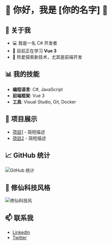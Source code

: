 # 🌌 你好，我是 [你的名字] 🌌

## 🚀 关于我
- 💻 我是一名 C# 开发者
- 🌱 目前正在学习 **Vue 3**
- 🔭 热爱探索新技术，尤其是前端开发

## 📊 我的技能
- **编程语言**: C#, JavaScript
- **前端框架**: Vue 3
- **工具**: Visual Studio, Git, Docker

## 🌟 项目展示
- [项目1](项目链接) - 简短描述
- [项目2](项目链接) - 简短描述

## 📈 GitHub 统计
![GitHub 统计](https://github-readme-stats.vercel.app/api?username=你的用户名&show_icons=true&theme=radical)

## 🌌 修仙科技风格
![修仙科技风](https://example.com/your-image-url) <!-- 替换为你喜欢的修仙科技风格的图片链接 -->

## 📫 联系我
- [LinkedIn](你的LinkedIn链接)
- [Twitter](你的Twitter链接)
